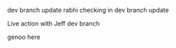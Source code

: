 dev branch update 
rabhi checking in
dev branch update

Live action with Jeff
dev branch 


genoo here
